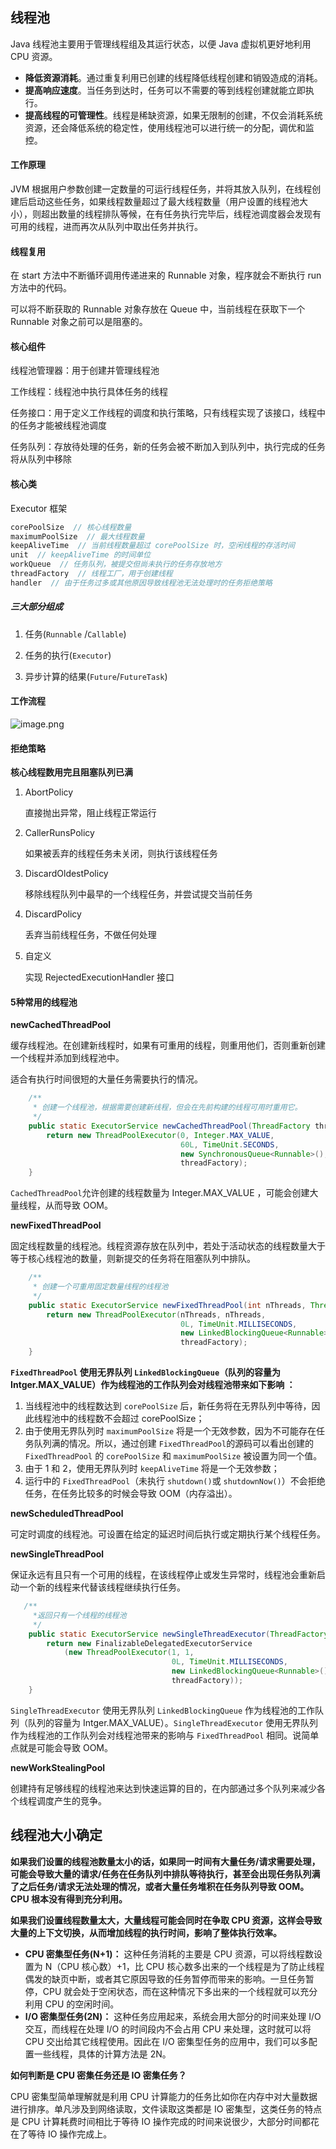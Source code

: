 ## 线程池

Java 线程池主要用于管理线程组及其运行状态，以便 Java 虚拟机更好地利用 CPU 资源。

- **降低资源消耗**。通过重复利用已创建的线程降低线程创建和销毁造成的消耗。
- **提高响应速度**。当任务到达时，任务可以不需要的等到线程创建就能立即执行。
- **提高线程的可管理性**。线程是稀缺资源，如果无限制的创建，不仅会消耗系统资源，还会降低系统的稳定性，使用线程池可以进行统一的分配，调优和监控。



#### 工作原理

JVM 根据用户参数创建一定数量的可运行线程任务，并将其放入队列，在线程创建后启动这些任务，如果线程数量超过了最大线程数量（用户设置的线程池大小），则超出数量的线程排队等候，在有任务执行完毕后，线程池调度器会发现有可用的线程，进而再次从队列中取出任务并执行。



#### 线程复用

在 start 方法中不断循环调用传递进来的 Runnable 对象，程序就会不断执行 run 方法中的代码。

可以将不断获取的 Runnable 对象存放在 Queue 中，当前线程在获取下一个 Runnable 对象之前可以是阻塞的。



#### 核心组件

线程池管理器：用于创建并管理线程池

工作线程：线程池中执行具体任务的线程

任务接口：用于定义工作线程的调度和执行策略，只有线程实现了该接口，线程中的任务才能被线程池调度

任务队列：存放待处理的任务，新的任务会被不断加入到队列中，执行完成的任务将从队列中移除



#### 核心类

Executor 框架

```java
corePoolSize  // 核心线程数量
maximumPoolSize  // 最大线程数量
keepAliveTime  // 当前线程数量超过 corePoolSize 时，空闲线程的存活时间
unit  // keepAliveTime 的时间单位
workQueue  // 任务队列，被提交但尚未执行的任务存放地方
threadFactory  // 线程工厂，用于创建线程
handler  // 由于任务过多或其他原因导致线程池无法处理时的任务拒绝策略
```

##### 三大部分组成

1) 任务(`Runnable` /`Callable`)

2) 任务的执行(`Executor`)

3) 异步计算的结果(`Future`/`FutureTask`)



#### 工作流程

![image.png](https://upload-images.jianshu.io/upload_images/9229344-da466f0414d140fd.png?imageMogr2/auto-orient/strip%7CimageView2/2/w/1240)



#### 拒绝策略

**核心线程数用完且阻塞队列已满**

1. AbortPolicy

   直接抛出异常，阻止线程正常运行

2. CallerRunsPolicy

   如果被丢弃的线程任务未关闭，则执行该线程任务

3. DiscardOldestPolicy

   移除线程队列中最早的一个线程任务，并尝试提交当前任务

4. DiscardPolicy

   丢弃当前线程任务，不做任何处理

5. 自定义

   实现 RejectedExecutionHandler 接口



#### 5种常用的线程池

**newCachedThreadPool**

缓存线程池。在创建新线程时，如果有可重用的线程，则重用他们，否则重新创建一个线程并添加到线程池中。

适合有执行时间很短的大量任务需要执行的情况。

```java
    /**
     * 创建一个线程池，根据需要创建新线程，但会在先前构建的线程可用时重用它。
     */
    public static ExecutorService newCachedThreadPool(ThreadFactory threadFactory) {
        return new ThreadPoolExecutor(0, Integer.MAX_VALUE,
                                      60L, TimeUnit.SECONDS,
                                      new SynchronousQueue<Runnable>(),
                                      threadFactory);
    }
```

`CachedThreadPool`允许创建的线程数量为 Integer.MAX_VALUE ，可能会创建大量线程，从而导致 OOM。



**newFixedThreadPool**

固定线程数量的线程池。线程资源存放在队列中，若处于活动状态的线程数量大于等于核心线程池的数量，则新提交的任务将在阻塞队列中排队。

```java
	/**
     * 创建一个可重用固定数量线程的线程池
     */
    public static ExecutorService newFixedThreadPool(int nThreads, ThreadFactory threadFactory) {
        return new ThreadPoolExecutor(nThreads, nThreads,
                                      0L, TimeUnit.MILLISECONDS,
                                      new LinkedBlockingQueue<Runnable>(),
                                      threadFactory);
    }
```

**`FixedThreadPool` 使用无界队列 `LinkedBlockingQueue`（队列的容量为 Intger.MAX_VALUE）作为线程池的工作队列会对线程池带来如下影响 ：**

1. 当线程池中的线程数达到 `corePoolSize` 后，新任务将在无界队列中等待，因此线程池中的线程数不会超过 corePoolSize；
2. 由于使用无界队列时 `maximumPoolSize` 将是一个无效参数，因为不可能存在任务队列满的情况。所以，通过创建 `FixedThreadPool`的源码可以看出创建的 `FixedThreadPool` 的 `corePoolSize` 和 `maximumPoolSize` 被设置为同一个值。
3. 由于 1 和 2，使用无界队列时 `keepAliveTime` 将是一个无效参数；
4. 运行中的 `FixedThreadPool`（未执行 `shutdown()`或 `shutdownNow()`）不会拒绝任务，在任务比较多的时候会导致 OOM（内存溢出）。



**newScheduledThreadPool**

可定时调度的线程池。可设置在给定的延迟时间后执行或定期执行某个线程任务。



**newSingleThreadPool**

保证永远有且只有一个可用的线程，在该线程停止或发生异常时，线程池会重新启动一个新的线程来代替该线程继续执行任务。

```java
   /**
     *返回只有一个线程的线程池
     */
    public static ExecutorService newSingleThreadExecutor(ThreadFactory threadFactory) {
        return new FinalizableDelegatedExecutorService
            (new ThreadPoolExecutor(1, 1,
                                    0L, TimeUnit.MILLISECONDS,
                                    new LinkedBlockingQueue<Runnable>(),
                                    threadFactory));
    }
```

`SingleThreadExecutor` 使用无界队列 `LinkedBlockingQueue` 作为线程池的工作队列（队列的容量为 Intger.MAX_VALUE）。`SingleThreadExecutor` 使用无界队列作为线程池的工作队列会对线程池带来的影响与 `FixedThreadPool` 相同。说简单点就是可能会导致 OOM。



**newWorkStealingPool**

创建持有足够线程的线程池来达到快速运算的目的，在内部通过多个队列来减少各个线程调度产生的竞争。



## 线程池大小确定

**如果我们设置的线程池数量太小的话，如果同一时间有大量任务/请求需要处理，可能会导致大量的请求/任务在任务队列中排队等待执行，甚至会出现任务队列满了之后任务/请求无法处理的情况，或者大量任务堆积在任务队列导致 OOM。 CPU 根本没有得到充分利用。**

**如果我们设置线程数量太大，大量线程可能会同时在争取 CPU 资源，这样会导致大量的上下文切换，从而增加线程的执行时间，影响了整体执行效率。**



- **CPU 密集型任务(N+1)：** 这种任务消耗的主要是 CPU 资源，可以将线程数设置为 N（CPU 核心数）+1，比 CPU 核心数多出来的一个线程是为了防止线程偶发的缺页中断，或者其它原因导致的任务暂停而带来的影响。一旦任务暂停，CPU 就会处于空闲状态，而在这种情况下多出来的一个线程就可以充分利用 CPU 的空闲时间。
- **I/O 密集型任务(2N)：** 这种任务应用起来，系统会用大部分的时间来处理 I/O 交互，而线程在处理 I/O 的时间段内不会占用 CPU 来处理，这时就可以将 CPU 交出给其它线程使用。因此在 I/O 密集型任务的应用中，我们可以多配置一些线程，具体的计算方法是 2N。



**如何判断是 CPU 密集任务还是 IO 密集任务？**

CPU 密集型简单理解就是利用 CPU 计算能力的任务比如你在内存中对大量数据进行排序。单凡涉及到网络读取，文件读取这类都是 IO 密集型，这类任务的特点是 CPU 计算耗费时间相比于等待 IO 操作完成的时间来说很少，大部分时间都花在了等待 IO 操作完成上。